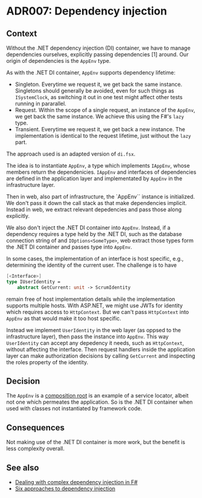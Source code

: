 # ADR007: Dependency injection

## Context

Without the .NET dependency injection (DI) container, we have to manage
dependencies ourselves, explicitly passing dependencies [1] around. Our origin
of dependencies is the `AppEnv` type.

As with the .NET DI container, `AppEnv` supports dependency lifetime:

- Singleton. Everytime we request it, we get back the same instance. Singletons
  should generally be avoided, even for such things as `ISystemClock`, as
  switching it out in one test might affect other tests running in pararallel.
- Request. Within the scope of a single request, an instance of the `AppEnv`, we
  get back the same instance. We achieve this using the F#'s `lazy` type.
- Transient. Everytime we request it, we get back a new instance. The
  implementation is identical to the request lifetime, just without the `lazy`
  part.

The approach used is an adapted version of `di.fsx`.

The idea is to instantiate `AppEnv`, a type which implements `IAppEnv`, whose
members return the dependenicies. `IAppEnv` and interfaces of dependencies are
defined in the application layer and implementated by `AppEnv` in the
infrastructure layer.

Then in web, also part of infrastructure, the `AppEnv`` instance is initialized.
We don't pass it down the call stack as that make dependencies implicit. Instead
in web, we extract relevant depedencies and pass those along explicitly.

We also don't inject the .NET DI container into `AppEnv`. Instead, if a
dependency requires a type held by the .NET DI, such as the database connection
string of and  `IOptions<SomeType>`, web extract those types form the .NET DI
container and passes type into `AppEnv`.

In some cases, the implementation of an interface is host specific, e.g.,
determining the identity of the current user. The challenge is to have

```fsharp
[<Interface>]
type IUserIdentity =
    abstract GetCurrent: unit -> ScrumIdentity

```

remain free of host implementation details while the implementation supports
multiple hosts. With ASP.NET, we might use JWTs for identity which requires
access to `HttpContext`. But we can't pass `HttpContext` into `AppEnv` as that
would make it too host specific.

Instead we implement `UserIdentity` in the web layer (as oppsed to the
infrastructure layer), then pass the instance into `AppEnv`. This way
`UserIdentity` can accept any depedency it needs, such as `HttpContext`, without
affecting the interface. Then request handlers inside the application layer can
make authorization decisions by calling `GetCurrent` and inspecting the roles
property of the identity.

## Decision

The `AppEnv` is a [composition
root](https://blog.ploeh.dk/2011/07/28/CompositionRoot) is an example of a
service locator, albeit not one which permeates the application. So is the .NET
DI container when used with classes not instantiated by framework code.

## Consequences

Not making use of the .NET DI container is more work, but the benefit is less
complexity overall.

## See also

- [Dealing with complex dependency injection in F#](https://www.bartoszsypytkowski.com/dealing-with-complex-dependency-injection-in-f)
- [Six approaches to dependency injection](https://fsharpforfunandprofit.com/posts/dependencies)